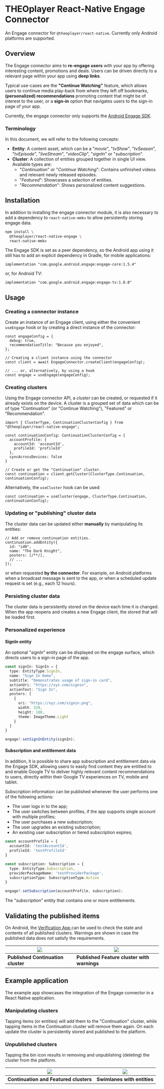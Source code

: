 # THEOplayer React-Native Engage Connector

An Engage connector for `@theoplayer/react-native`. Currently only Android platforms are supported.

## Overview

The Engage connector aims to **re-engage users** with your app by offering interesting content, promotions and deals.
Users can be driven directly to a relevant page within your app using **deep links**.

Typical use-cases are
the **"Continue Watching"** feature, which allows users to continue media play-back from where they
left off bookmarks, **(personalized) recommendations** promoting content that might be of interest to the user,
or a **sign-in** option that navigates users to the sign-in page of your app.

Currently, the engage connector only supports the [Android Engage SDK](https://developer.android.com/guide/playcore/engage).

### Terminology

In this document, we will refer to the following concepts:

- **Entity**: A content asset, which can be a "_movie_", "_tvShow_", "_tvSeason_", "_tvEpisode_", "_liveStream_", "_videoClip_", "_signIn_" or "_subscription_".
- **Cluster**: A collection of entities grouped together in single UI view. Available types are:
  - "_Continuation_" or "_Continue Watching_": Contains unfinished videos and relevant newly released episodes.
  - "_Featured_": Showcases a selection of entities.
  - "_Recommendation_": Shows personalized content suggestions.

## Installation

In addition to installing the engage connector module, it is also necessary to add a dependency to
`react-native-mmkv` to allow persistently storing engage data.

```sh
npm install \
  @theoplayer/react-native-engage \
  react-native-mmkv
```

The Engage SDK is set as a peer dependency, so the Android app using it still has to add an explicit dependency in
Gradle, for mobile applications:

```
implementation "com.google.android.engage:engage-core:1.5.4"
```

or, for Android TV:

```
implementation "com.google.android.engage:engage-tv:1.0.0"
```

## Usage

### Creating a connector instance

Create an instance of an Engage client, using either the convenient `useEngage` hook or
by creating a direct instance of the connector:

```tsx
const engageConfig = {
  debug: true,
  recommendationTitle: "Because you enjoyed",
};

// Creating a client instance using the connector
const client = await EngageConnector.createClient(engageConfig);

// ... or, alternatively, by using a hook
const engage = useEngage(engageConfig);
```

### Creating clusters

Using the Engage connector API, a _cluster_ can be created, or requested if it already exists on the device.
A cluster is a grouped set of data which can be of type "Continuation" (or "Continue Watching"), "Featured" or "Recommendation".

```tsx
import { ClusterType, ContinuationClusterConfig } from "@theoplayer/react-native-engage";

const continuationConfig: ContinuationClusterConfig = {
  accountProfile: {
    accountId: 'accountId',
    profileId: 'profileId'
  },
  syncAcrossDevices: false
}

// Create or get the "Continuation" cluster.
const continuation = client.getCluster(ClusterType.Continuation, continuationConfig);
```

Alternatively, the `useCluster` hook can be used:

```tsx
const continuation = useCluster(engage, ClusterType.Continuation, continuationConfig);
```

### Updating or "publishing" cluster data

The cluster data can be updated either **manually** by manipulating its entities:

```tsx
// Add or remove continuation entities.
continuation.addEntity({
  id: "id0",
  name: "The Dark Knight",
  posters: [/**/],
  // ...
});
```

or when requested **by the connector**. For example, on Android platforms when a broadcast message is sent to the app,
or when a scheduled update request is set (e.g., each 12 hours).

### Persisting cluster data

The cluster data is persistently stored on the device each time it is changed. When
the app reopens and creates a new Engage client, the stored that will be loaded first.

### Personalized experience

#### SignIn entity

An optional "_signIn_" entity can be displayed on the engage surface, which directs users
to a sign-in page of the app.

```typescript
const signIn: SignIn = {
  type: EntityType.SignIn,
  name: "Sign In Demo",
  subtitle: "Demonstrates usage of sign-in card",
  actionUri: "https://xyz.com/signin",
  actionText: "Sign In",
  posters: [
    {
      uri: "https://xyz.com/signin.png",
      width: 320,
      height: 180,
      theme: ImageTheme.Light
    }
  ]
}

engage?.setSignInEntity(signIn);
```

#### Subscription and entitlement data

In addition, it is possible to share app subscription and entitlement data via the Engage SDK, allowing
users to easily find content they are entitled to and enable Google TV to deliver highly relevant content
recommendations to users, directly within their Google TV experiences on TV, mobile and tablet.

Subscription information can be published whenever the user performs one of the following actions:

- The user logs in to the app;
- The user switches between profiles, if the app supports single account with multiple profiles;
- The user purchases a new subscription;
- The user upgrades an existing subscription;
- An existing user subscription or tiered subscription expires;

```typescript
const accountProfile = {
  accountId: 'testAccountId',
  profileId: 'testProfileId'
}

const subscription: Subscription = {
  type: EntityType.Subscription,
  providerPackageName: 'testProviderPackage',
  subscriptionType: SubscriptionType.Active
}

engage?.setSubscription(accountProfile, subscription);
```

The "_subscription_" entity that contains one or more entitlements.

## Validating the published items

On Android, the [Verification App ](https://developer.android.com/guide/playcore/engage/workflow#shared-files) can
be used to check the state and contents of all published clusters. Warnings are shown in case
the published data does not satisfy the requirements.

| ![](./docs/verification_app_1.png) | ![](./docs/verification_app_2.png)          |
|------------------------------------|---------------------------------------------|
| **Published Continuation cluster** | **Published Feature cluster with warnings** |

## Example application

The example app showcases the integration of the Engage connector in a React Native application.

### Manipulating clusters

Tapping items (or entities) will add them to the "Continuation" cluster, while tapping items
in the Continuation cluster will remove them again. On each update the cluster is persistently
stored and published to the platform.

### Unpublished clusters

Tapping the bin icon results in removing and unpublishing (deleting) the cluster from the
platform.

| ![](./docs/example_app_1.png)          | ![](./docs/example_app_2.png) |
|----------------------------------------|-------------------------------|
| **Continuation and Featured clusters** | **Swimlanes with entities**   |
